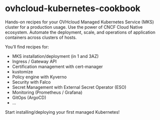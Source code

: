 # ovhcloud-kubernetes-cookbook

Hands-on recipes for your OVHcloud Managed Kubernetes Service (MKS) cluster for a production usage.
Use the power of CNCF Cloud Native ecosystem.
Automate the deployment, scale, and operations of application containers across clusters of hosts.

You’ll find recipes for:
* MKS installation/deployment (in 1 and 3AZ)
* Ingress / Gateway API
* Certification management with cert-manager
* kustomize
* Policy engine with Kyverno
* Security with Falco
* Secret Management with External Secret Operator (ESO)
* Monitoring (Prometheus / Grafana)
* GitOps (ArgoCD)
* ...

Start installing/deploying your first managed Kubernetes!